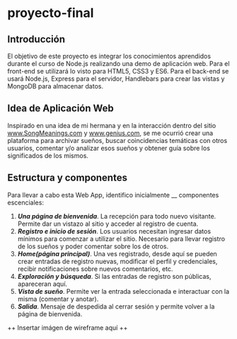 # proyecto-final

## Introducción

El objetivo de este proyecto es integrar los conocimientos aprendidos durante el curso de Node.js realizando una demo de aplicación web. Para el front-end se utilizará lo visto para HTML5, CSS3 y ES6. Para el back-end se usará Node.js, Express para el servidor, Handlebars para crear las vistas y MongoDB para almacenar datos.

## Idea de Aplicación Web

Inspirado en una idea de mi hermana y en la interacción dentro del sitio www.SongMeanings.com y www.genius.com, se me ocurrió crear una plataforma para archivar sueños, buscar coincidencias temáticas con otros usuarios, comentar y/o analizar esos sueños y obtener guía sobre los significados de los mismos.

## Estructura y componentes

Para llevar a cabo esta Web App, identifico inicialmente __ componentes escenciales:
1. **_Una página de bienvenida_**. La recepción para todo nuevo visitante. Permite dar un vistazo al sitio y acceder al registro de cuenta.
2. **_Registro e inicio de sesión_**. Los usuarios necesitan ingresar datos mínimos para comenzar a utilizar el sitio. Necesario para llevar registro de los sueños y poder comentar sobre los de otros.
3. **_Home(página principal)_**. Una ves registrado, desde aquí se pueden crear entradas de registro nuevas, modificar el perfil y credenciales, recibir notificaciones sobre nuevos comentarios, etc.
4. **_Exploración y búsqueda_**. Si las entradas de registro son públicas, apareceran aquí.
5. **_Vista de sueño_**. Permite ver la entrada seleccionada e interactuar con la misma (comentar y anotar).
6. **_Salida_**. Mensaje de despedida al cerrar sesión y permite volver a la página de bienvenida.

++ Insertar imágen de wireframe aquí ++